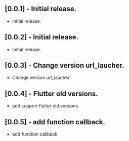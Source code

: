 ## [0.0.1] - Initial release.

- Initial release.

## [0.0.2] - Initial release.

- Initial release.

## [0.0.3] - Change version url_laucher.

- Change version url_laucher.

## [0.0.4] - Flutter old versions.

- add support flutter old versions

## [0.0.5] - add function callback.

- add function callback
